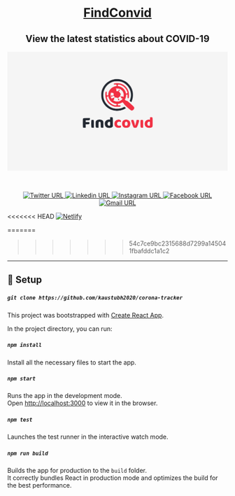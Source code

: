 <a target="_blank" rel="noopener noreferrer" href="https://findconvid.netlify.app/"><h1 align="center">FindConvid</h1></a>

 <h2 align="center">View the latest statistics about COVID-19</h2>
 
 
 <p align="center">
    <img alt="findconvid" src="./Documents/banner.png" width="auto" />
</p>

<!-- Footer -->
<br>

<p align="center">

<a target="_blank" rel="noopener noreferrer" href="https://twitter.com/kaustubh_2020">
<img alt="Twitter URL" src="https://img.shields.io/twitter/url?label=Twitter&style=social&url=https%3A%2F%2Ftwitter.com%2Fkaustubh_2020">
</a>

<a target="_blank" rel="noopener noreferrer" href="https://www.linkedin.com/in/kaustubh2020/">
<img alt="Linkedin URL" src="https://img.shields.io/twitter/url?color=green&label=Linkedin&logo=linkedin&style=social&url=https%3A%2F%2Fwww.linkedin.com%2Fin%2Fkaustubh2020%2F">
</a>

<a target="_blank" rel="noopener noreferrer" href="https://www.instagram.com/_windsonmyhair_/">
<img alt="Instagram URL" src="https://img.shields.io/twitter/url?label=Instagram&logo=instagram&logoColor=blue&style=social&url=https%3A%2F%2Fwww.instagram.com%2F_windsonmyhair_%2F">
</a>

<a target="_blank" rel="noopener noreferrer" href="https://www.facebook.com/kaustubh20">
<img alt="Facebook URL" src="https://img.shields.io/twitter/url?label=Facebook&logo=facebook&logoColor=blue&style=social&url=https%3A%2F%2Fwww.facebook.com%2Fkaustubh20">
</a>

<a target="_blank" rel="noopener noreferrer" href="mailto: kaustubhjaiswal200@gmail.com">
  <img alt="Gmail URL" src="https://img.shields.io/twitter/url?label=E-mail&logo=google%20messages&logoColor=blue&style=social&url=https%3A%2F%2Fmail.google.com%2F">
</a>

<<<<<<< HEAD
<a target="_blank" rel="noopener noreferrer" href="https://app.netlify.com/sites/hackernews/deploys">
  <img alt="Netlify" src="https://img.shields.io/netlify/278b372a-cd4e-4f53-816a-d2fb94fda1bc?label=Netlify&logo=netlify&logoColor=blue&style=social">
</a>

=======
>>>>>>> 54c7ce9bc2315688d7299a145041fbafddc1a1c2
</p>

<!-- Footer END -->
<hr>

## :wrench: Setup

##### `git clone https://github.com/kaustubh2020/corona-tracker`

This project was bootstrapped with [Create React App](https://github.com/facebook/create-react-app).

In the project directory, you can run:

##### `npm install`

Install all the necessary files to start the app.

##### `npm start`

Runs the app in the development mode.<br />
Open [http://localhost:3000](http://localhost:3000) to view it in the browser.

##### `npm test`

Launches the test runner in the interactive watch mode.

##### `npm run build`

Builds the app for production to the `build` folder.<br />
It correctly bundles React in production mode and optimizes the build for the best performance.
